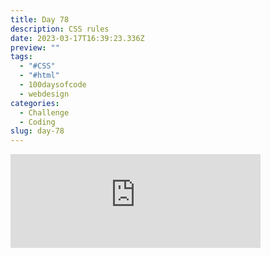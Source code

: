 ```yaml
---
title: Day 78
description: CSS rules
date: 2023-03-17T16:39:23.336Z
preview: ""
tags:
  - "#CSS"
  - "#html"
  - 100daysofcode
  - webdesign
categories:
  - Challenge
  - Coding
slug: day-78
---
```

<iframe src="https://mastodontech.de/@larnius/110037193324585728/embed" class="mastodon-embed" style="max-width: 100%; border: 0" width="400" allowfullscreen="allowfullscreen"></iframe><script src="https://mastodontech.de/embed.js" async="async"></script>